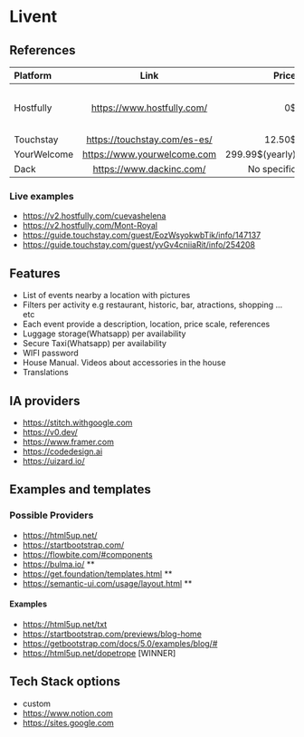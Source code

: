 # Livent

## References

| Platform          | Link                           | Price            |      Notes        |
| :---------------- | :----:                         | ----:            | :---------------- |
| Hostfully         | <https://www.hostfully.com/>   | 0$               | 0$ One free guidebook. Paid 9.99$ Check <https://www.hostfully.com/pricing/digital-guidebooks/#plan-compare>   |
| Touchstay         | <https://touchstay.com/es-es/> | 12.50$           | Annual discount |
| YourWelcome       | <https://www.yourwelcome.com>  | 299.99$(yearly)  | Free tablet     |
| Dack       | <https://www.dackinc.com/>  | No specific| -     |

### Live examples

- <https://v2.hostfully.com/cuevashelena>
- <https://v2.hostfully.com/Mont-Royal>
- <https://guide.touchstay.com/guest/EozWsyokwbTik/info/147137>
- <https://guide.touchstay.com/guest/yvGv4cniiaRit/info/254208>

## Features

- List of events nearby a location with pictures
- Filters per activity e.g restaurant, historic, bar, atractions, shopping ... etc
- Each event provide a description, location, price scale, references
- Luggage storage(Whatsapp) per availability
- Secure Taxi(Whatsapp) per availability
- WIFI password
- House Manual. Videos about accessories in the house
- Translations

## IA providers

- <https://stitch.withgoogle.com>
- <https://v0.dev/>
- <https://www.framer.com>
- <https://codedesign.ai>
- <https://uizard.io/>

## Examples and templates

### Possible Providers

- <https://html5up.net/>
- <https://startbootstrap.com/>
- <https://flowbite.com/#components>
- <https://bulma.io/> **
- <https://get.foundation/templates.html> **
- <https://semantic-ui.com/usage/layout.html> **

#### Examples

- <https://html5up.net/txt>
- <https://startbootstrap.com/previews/blog-home>
- <https://getbootstrap.com/docs/5.0/examples/blog/#>
- <https://html5up.net/dopetrope> [WINNER]

## Tech Stack options

- custom
- <https://www.notion.com>
- <https://sites.google.com>
